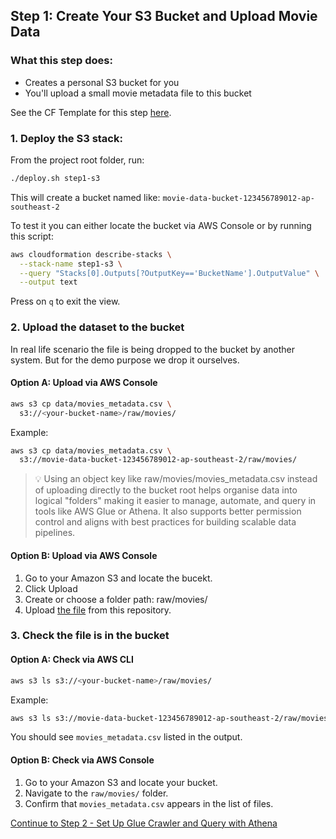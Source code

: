 ## Step 1: Create Your S3 Bucket and Upload Movie Data

### What this step does:
- Creates a personal S3 bucket for you
- You'll upload a small movie metadata file to this bucket

See the CF Template for this step [here](./template.yml).

### 1. Deploy the S3 stack:
From the project root folder, run:

```bash
./deploy.sh step1-s3
```

This will create a bucket named like: `movie-data-bucket-123456789012-ap-southeast-2`

To test it you can either locate the bucket via AWS Console or by running this script:

```bash
aws cloudformation describe-stacks \
  --stack-name step1-s3 \
  --query "Stacks[0].Outputs[?OutputKey=='BucketName'].OutputValue" \
  --output text
```

Press on `q` to exit the view.

### 2. Upload the dataset to the bucket

In real life scenario the file is being dropped to the bucket by another system. But for the demo purpose we drop it ourselves.

#### Option A: Upload via AWS Console

```bash
aws s3 cp data/movies_metadata.csv \
  s3://<your-bucket-name>/raw/movies/
```

Example:

```bash
aws s3 cp data/movies_metadata.csv \
  s3://movie-data-bucket-123456789012-ap-southeast-2/raw/movies/
```

> 💡 Using an object key like raw/movies/movies_metadata.csv instead of uploading directly to the bucket root helps organise data into logical "folders" making it easier to manage, automate, and query in tools like AWS Glue or Athena. It also supports better permission control and aligns with best practices for building scalable data pipelines.

#### Option B: Upload via AWS Console

1. Go to your Amazon S3 and locate the bucekt.
2. Click Upload
3. Create or choose a folder path: raw/movies/
4. Upload [the file](../../data/movies_metadata.csv) from this repository.

### 3. Check the file is in the bucket

#### Option A: Check via AWS CLI

```bash
aws s3 ls s3://<your-bucket-name>/raw/movies/
```

Example:

```bash
aws s3 ls s3://movie-data-bucket-123456789012-ap-southeast-2/raw/movies/
```

You should see `movies_metadata.csv` listed in the output.

#### Option B: Check via AWS Console

1. Go to your Amazon S3 and locate your bucket.
2. Navigate to the `raw/movies/` folder.
3. Confirm that `movies_metadata.csv` appears in the list of files.

[Continue to Step 2 - Set Up Glue Crawler and Query with Athena](../step2-athena-glue/README.md)